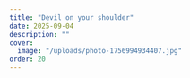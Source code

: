 ```yaml
---
title: "Devil on your shoulder"
date: 2025-09-04
description: ""
cover:
  image: "/uploads/photo-1756994934407.jpg"
order: 20
---
```


